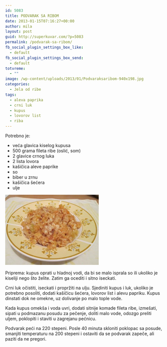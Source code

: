 ```yaml
---
id: 5083
title: PODVARAK SA RIBOM
date: 2013-01-15T07:16:27+00:00
author: mila
layout: post
guid: http://superkuvar.com/?p=5083
permalink: /podvarak-sa-ribom/
fb_social_plugin_settings_box_like:
  - default
fb_social_plugin_settings_box_send:
  - default
totvreme:
  - ""
image: /wp-content/uploads/2013/01/Podvaraksaribom-940x198.jpg
categories:
  - Jela od ribe
tags:
  - aleva paprika
  - crni luk
  - kupus
  - lovorov list
  - riba
---
```

Potrebno je:

  * veća glavica kiselog kupusa
  * 500 grama fileta ribe (oslić, som)
  * 2 glavice crnog luka
  * 2 lista lovora
  * kašičica aleve paprike
  * so
  * biber u zrnu
  * kašičica šećera
  * ulje

<img class="alignnone size-medium wp-image-5084" src="/wp-content/uploads/2013/01/Podvaraksaribom-300x225.jpg" alt="Podvaraksaribom" width="300" height="225" /> 

Priprema: kupus oprati u hladnoj vodi, da bi se malo isprala so ili ukoliko je kiseliji nego što želite. Zatim ga ocediti i sitno iseckati.

Crni luk očistiti, iseckati i propržiti na ulju. Sjediniti kupus i luk, ukoliko je potrebno posoliti, dodati kašičicu šećera, lovorov list i alevu papriku. Kupus dinstati dok ne omekne, uz dolivanje po malo tople vode.

Kada kupus omekša i voda uvri, dodati sitnije komade fileta ribe, izmešati, sipati u podmazanu posudu za pečenje, doliti malo vode, odozgo preliti uljem, poklopiti i staviti u zagrejanu pećnicu.

Podvarak peći na 220 stepeni. Posle 40 minuta skloniti poklopac sa posude, smanjiti temperaturu na 200 stepeni i ostaviti da se podvarak zapeče, ali paziti da ne pregori.

&nbsp;